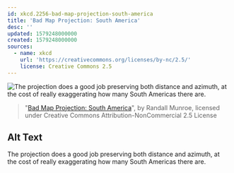 ```yaml
---
id: xkcd.2256-bad-map-projection-south-america
title: 'Bad Map Projection: South America'
desc: ''
updated: 1579248000000
created: 1579248000000
sources:
  - name: xkcd
    url: 'https://creativecommons.org/licenses/by-nc/2.5/'
    license: Creative Commons 2.5
---
```

![The projection does a good job preserving both distance and azimuth, at the cost of really exaggerating how many South Americas there are.](https://imgs.xkcd.com/comics/bad_map_projection_south_america.png)
> "[Bad Map Projection: South America](https://xkcd.com/2256/)", by Randall Munroe, licensed under Creative Commons Attribution-NonCommercial 2.5 License

## Alt Text
The projection does a good job preserving both distance and azimuth, at the cost of really exaggerating how many South Americas there are.
